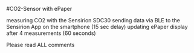 #CO2-Sensor with ePaper

measuring CO2 with the Sensirion SDC30
sending data via BLE to the Sensirion App on the smartphone (15 sec delay)
updating ePaper display after 4 measurements (60 seconds)

Please read ALL comments